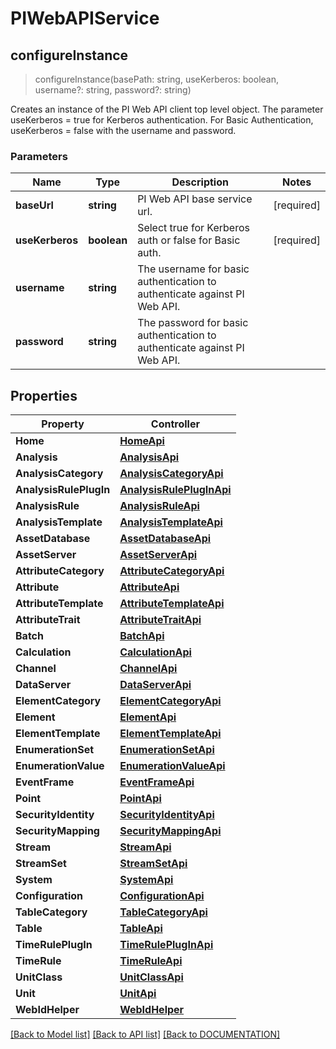 # PIWebAPIService

## **configureInstance**
> configureInstance(basePath: string, useKerberos: boolean, username?: string, password?: string)

Creates an instance of the PI Web API client top level object. The parameter useKerberos = true for Kerberos authentication. For Basic Authentication, useKerberos = false with the username and password.

### Parameters

Name | Type | Description | Notes
------------- | ------------- | ------------- | -------------
**baseUrl** | **string**| PI Web API base service url. | [required]
**useKerberos** | **boolean**| Select true for Kerberos auth or false for Basic auth. | [required]
**username** | **string**| The username for basic authentication to authenticate against PI Web API. 
**password** | **string**| The password for basic authentication to authenticate against PI Web API. 

## **Properties**

Property | Controller
------------ | -------------
**Home** | [**HomeApi**](/docs/api/HomeApi.md)
**Analysis** | [**AnalysisApi**](/docs/api/AnalysisApi.md)
**AnalysisCategory** | [**AnalysisCategoryApi**](/docs/api/AnalysisCategoryApi.md)
**AnalysisRulePlugIn** | [**AnalysisRulePlugInApi**](/docs/api/AnalysisRulePlugInApi.md)
**AnalysisRule** | [**AnalysisRuleApi**](/docs/api/AnalysisRuleApi.md)
**AnalysisTemplate** | [**AnalysisTemplateApi**](/docs/api/AnalysisTemplateApi.md)
**AssetDatabase** | [**AssetDatabaseApi**](/docs/api/AssetDatabaseApi.md)
**AssetServer** | [**AssetServerApi**](/docs/api/AssetServerApi.md)
**AttributeCategory** | [**AttributeCategoryApi**](/docs/api/AttributeCategoryApi.md)
**Attribute** | [**AttributeApi**](/docs/api/AttributeApi.md)
**AttributeTemplate** | [**AttributeTemplateApi**](/docs/api/AttributeTemplateApi.md)
**AttributeTrait** | [**AttributeTraitApi**](/docs/api/AttributeTraitApi.md)
**Batch** | [**BatchApi**](/docs/api/BatchApi.md)
**Calculation** | [**CalculationApi**](/docs/api/CalculationApi.md)
**Channel** | [**ChannelApi**](/docs/api/ChannelApi.md)
**DataServer** | [**DataServerApi**](/docs/api/DataServerApi.md)
**ElementCategory** | [**ElementCategoryApi**](/docs/api/ElementCategoryApi.md)
**Element** | [**ElementApi**](/docs/api/ElementApi.md)
**ElementTemplate** | [**ElementTemplateApi**](/docs/api/ElementTemplateApi.md)
**EnumerationSet** | [**EnumerationSetApi**](/docs/api/EnumerationSetApi.md)
**EnumerationValue** | [**EnumerationValueApi**](/docs/api/EnumerationValueApi.md)
**EventFrame** | [**EventFrameApi**](/docs/api/EventFrameApi.md)
**Point** | [**PointApi**](/docs/api/PointApi.md)
**SecurityIdentity** | [**SecurityIdentityApi**](/docs/api/SecurityIdentityApi.md)
**SecurityMapping** | [**SecurityMappingApi**](/docs/api/SecurityMappingApi.md)
**Stream** | [**StreamApi**](/docs/api/StreamApi.md)
**StreamSet** | [**StreamSetApi**](/docs/api/StreamSetApi.md)
**System** | [**SystemApi**](/docs/api/SystemApi.md)
**Configuration** | [**ConfigurationApi**](/docs/api/ConfigurationApi.md)
**TableCategory** | [**TableCategoryApi**](/docs/api/TableCategoryApi.md)
**Table** | [**TableApi**](/docs/api/TableApi.md)
**TimeRulePlugIn** | [**TimeRulePlugInApi**](/docs/api/TimeRulePlugInApi.md)
**TimeRule** | [**TimeRuleApi**](/docs/api/TimeRuleApi.md)
**UnitClass** | [**UnitClassApi**](/docs/api/UnitClassApi.md)
**Unit** | [**UnitApi**](/docs/api/UnitApi.md)
**WebIdHelper** | [**WebIdHelper**](/docs/Api/WebIdHelper.md)

[[Back to Model list]](../DOCUMENTATION.md#documentation-for-models) [[Back to API list]](../DOCUMENTATION.md#documentation-for-api-endpoints) [[Back to DOCUMENTATION]](../DOCUMENTATION.md)
